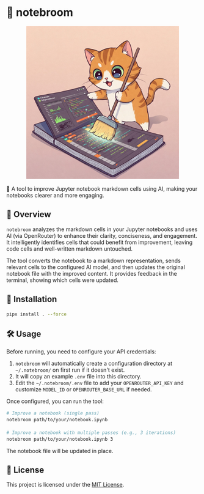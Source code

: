 # 🧹 notebroom
<p align="center">
  <img src="logo.jpg" alt="Logo" width="400"/>
</p>


🔹 A tool to improve Jupyter notebook markdown cells using AI, making your notebooks clearer and more engaging.

## 📖 Overview

`notebroom` analyzes the markdown cells in your Jupyter notebooks and uses AI (via OpenRouter) to enhance their clarity, conciseness, and engagement. It intelligently identifies cells that could benefit from improvement, leaving code cells and well-written markdown untouched.

The tool converts the notebook to a markdown representation, sends relevant cells to the configured AI model, and then updates the original notebook file with the improved content. It provides feedback in the terminal, showing which cells were updated.

## 🚀 Installation

```bash
pipx install . --force
```

## 🛠️ Usage

Before running, you need to configure your API credentials:

1. `notebroom` will automatically create a configuration directory at `~/.notebroom/` on first run if it doesn't exist.
2. It will copy an example `.env` file into this directory.
3. Edit the `~/.notebroom/.env` file to add your `OPENROUTER_API_KEY` and customize `MODEL_ID` or `OPENROUTER_BASE_URL` if needed.

Once configured, you can run the tool:

```bash
# Improve a notebook (single pass)
notebroom path/to/your/notebook.ipynb

# Improve a notebook with multiple passes (e.g., 3 iterations)
notebroom path/to/your/notebook.ipynb 3
```

The notebook file will be updated in place.

## 📄 License

This project is licensed under the [MIT License](LICENSE).